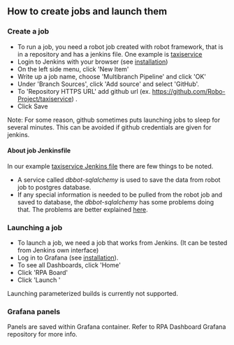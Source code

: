 
## How to create jobs and launch them

### Create a job

- To run a job, you need a robot job created with robot framework, that is in a repository and has a jenkins file. One example is [taxiservice](https://github.com/Robo-Project/taxiservice)
- Login to Jenkins with your browser (see [installation](installation.md))
- On the left side menu, click 'New Item'
- Write up a job name, choose 'Multibranch Pipeline' and click 'OK'
- Under 'Branch Sources', click 'Add source' and select 'GitHub'.
- To 'Repository HTTPS URL' add github url (ex. https://github.com/Robo-Project/taxiservice) .
- Click Save

Note: For some reason, github sometimes puts launching jobs to sleep for several minutes. This can be avoided if github credentials are given for jenkins.

#### About job Jenkinsfile
In our example [taxiservice Jenkins file](https://github.com/Robo-Project/taxiservice/blob/master/Jenkinsfile) there are few things to be noted.

- A service called *dbbot-sqlalchemy* is used to save the data from robot job to postgres database.
- If any special information is needed to be pulled from the robot job and saved to database, the *dbbot-sqlalchemy* has some problems doing that. The problems are better explained [here](dbbotreport.md).

### Launching a job

- To launch a job, we need a job that works from Jenkins. (It can be tested from Jenkins own interface)
- Log in to Grafana (see [installation](installation.md)).
- To see all Dashboards, click 'Home'
- Click 'RPA Board'
- Click 'Launch <jobname>'

Launching parameterized builds is currently not supported.

### Grafana panels

Panels are saved within Grafana container.
Refer to RPA Dashboard Grafana repository for more info.
